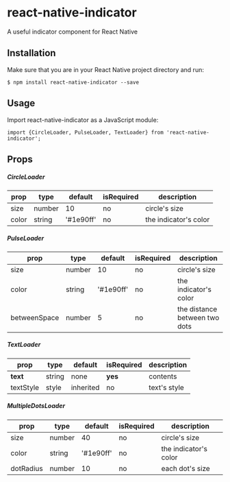 # react-native-indicator

A useful indicator component for React Native

## Installation

Make sure that you are in your React Native project directory and run:
```
$ npm install react-native-indicator --save 
```

## Usage

Import react-native-indicator as a JavaScript module:
```
import {CircleLoader, PulseLoader, TextLoader} from 'react-native-indicator';
```

## Props

##### CircleLoader

| prop | type | default | isRequired | description |
| ---- | ---- | ---- | ---- | ---- |
| size | number | 10 | no | circle's size |
| color | string | '#1e90ff' | no | the indicator's color |


##### PulseLoader

| prop | type | default | isRequired | description |
| ---- | ---- | ---- | ---- | ---- |
| size | number | 10 | no | circle's size |
| color | string | '#1e90ff' | no | the indicator's color |
| betweenSpace | number | 5 | no | the distance between two dots |


##### TextLoader

| prop | type | default | isRequired | description |
| ---- | ---- | ---- | ---- | ---- |
| **text** | string | none | **yes** | contents |
| textStyle | style | inherited | no | text's style |


##### MultipleDotsLoader

| prop | type | default | isRequired | description |
| ---- | ---- | ---- | ---- | ---- |
| size | number | 40 | no | circle's size |
| color | string | '#1e90ff' | no | the indicator's color |
| dotRadius | number | 10| no | each dot's size |